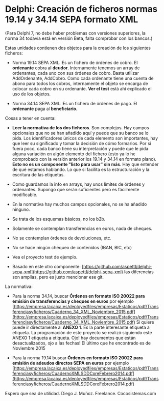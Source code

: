 # Delphi: Creación de ficheros normas 19.14 y 34.14 SEPA formato XML

(Para Delphi 7, no debe haber problemas con versiones superiores, la norma 34 todavía está en versión Beta, falta comprobar con los bancos.)

Estas unidades contienen dos objetos para la creación de los siguientes ficheros:

- Norma 19.14 SEPA XML. Es un fichero de órdenes de cobro. El **ordenante** cobra al **deudor**. Internamente tenemos un array de ordenantes, cada uno con sus órdenes de cobro. Basta utilizar AddOrdenante, AddCobro. Como cada ordenante tiene una cuenta de abono para todos los cobros, internamente el objeto se encarga de colocar cada cobro en su ordenante. **Ver el test** está ahí explicado el uso de los objetos.

- Norma 34.14 SEPA XML. Es un fichero de órdenes de pago. El **ordenante** paga al **beneficiario**.

Cosas a tener en cuenta:

- **Leer la normativa de los dos ficheros**. Son complejos. Hay campos opcionales que no se han añadido aquí y puede que su banco se lo pida. Los identificadores únicos de cada elemento son importantes, hay que leer su significado y tomar la decisión de cómo formarlos. Por si fuera poco, cada banco tiene su interpretación y puede que le pida alguna variación en algún elemento del fichero (esto ya lo he comprobado con la versión anterior los 19.14 y 34.14 en formato plano). **Esto no es un componente "listo para usar" sin más**. Hay que entender de qué estamos hablando. Lo que si facilita es la estructuración y la escritura de las etiquetas.

- Como guardamos la info en arrays, hay unos límites de órdenes y ordenantes. Supongo que serán suficientes pero es fácilmente modificable.

- En la normativa hay muchos campos opcionales, no se ha añadido ninguno.

- Se trata de los esquemas básicos, no los b2b.

- Solamente se contemplan transferencias en euros, nada de cheques.

- No se contemplan órdenes de devoluciones, etc.

- No se hace ningún chequeo de contenidos (IBAN, BIC, etc)

- Vea el proyecto test de ejemplo.

- Basado en este otro componente: [https://github.com/aspettl/delphi-sepa-xml](https://github.com/aspettl/delphi-sepa-xml) las diferencias son amplias, pero es justo mencionar ese git.

La normativa: 
- Para la norma 34.14, buscar **Órdenes en formato ISO 20022 para emisión de transferencias y cheques en euros** por ejemplo [https://empresa.lacaixa.es/deployedfiles/empresas/Estaticos/pdf/Transferenciasyficheros/Cuaderno_34_XML_Noviembre_2015.pdf](https://empresa.lacaixa.es/deployedfiles/empresas/Estaticos/pdf/Transferenciasyficheros/Cuaderno_34_XML_Noviembre_2015.pdf) Si quiere puede ir directamente al **ANEXO 1**. Es la parte interesante etiqueta a etiqueta. La programación de este proyecto se realizó siguiendo este ANEXO 1 etiqueta a etiqueta. Ojo! hay documentos que están desactualizados, ojo a las fechas! El último que he encontrado es de Noviembre 2015

- Para la norma 19.14 buscar **Órdenes en formato ISO 20022 para emisión de adeudos directos SEPA en euros** por ejemplo [https://empresa.lacaixa.es/deployedfiles/empresas/Estaticos/pdf/Transferenciasyficheros/CuadernoXMLSDDCoreFebrero2014.pdf](https://empresa.lacaixa.es/deployedfiles/empresas/Estaticos/pdf/Transferenciasyficheros/CuadernoXMLSDDCoreFebrero2014.pdf)


Espero que sea de utilidad.
Diego J. Muñoz. 
Freelance.
Cocosistemas.com